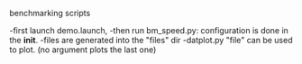 benchmarking scripts

-first launch demo.launch,
-then run bm_speed.py: configuration is done in the __init__.
-files are generated into the "files" dir
-datplot.py "file"  can be used to plot. (no argument plots the last one)


